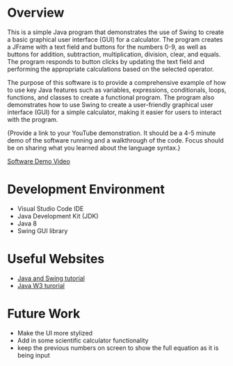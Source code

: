 # Overview

This is a simple Java program that demonstrates the use of Swing to create a basic graphical user interface (GUI) for a calculator. The program creates a JFrame with a text field and buttons for the numbers 0-9, as well as buttons for addition, subtraction, multiplication, division, clear, and equals. The program responds to button clicks by updating the text field and performing the appropriate calculations based on the selected operator.

The purpose of this software is to provide a comprehensive example of how to use key Java features such as variables, expressions, conditionals, loops, functions, and classes to create a functional program. The program also demonstrates how to use Swing to create a user-friendly graphical user interface (GUI) for a simple calculator, making it easier for users to interact with the program.

{Provide a link to your YouTube demonstration. It should be a 4-5 minute demo of the software running and a walkthrough of the code. Focus should be on sharing what you learned about the language syntax.}

[Software Demo Video](http://youtube.link.goes.here)

# Development Environment

* Visual Studio Code IDE
* Java Development Kit (JDK)
* Java 8
* Swing GUI library

# Useful Websites

- [Java and Swing tutorial](https://www.guru99.com/java-swing-gui.html)
- [Java W3 turorial](https://www.w3schools.com/java/default.asp)

# Future Work

- Make the UI more stylized
- Add in some scientific calculator functionality
- keep the previous numbers on screen to show the full equation as it is being input
